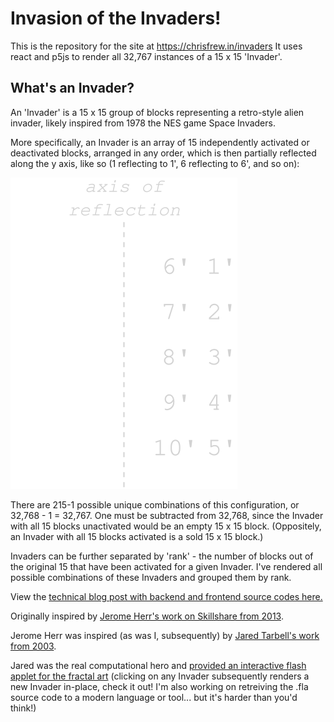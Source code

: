 # Invasion of the Invaders!

This is the repository for the site at https://chrisfrew.in/invaders It uses react and p5js to render all 32,767 instances of a 15 x 15 'Invader'.

## What's an Invader?
An 'Invader' is a 15 x 15 group of blocks representing a retro-style alien invader, likely inspired from 1978 the NES game Space Invaders.

More specifically, an Invader is an array of 15 independently activated or deactivated blocks, arranged in any order, which is then partially reflected along the y axis, like so (1 reflecting to 1', 6 reflecting to 6', and so on):

![Invader schematic](https://github.com/frewinchristopher/invaders/blob/master/src/images/schematic.svg)

There are 215-1 possible unique combinations of this configuration, or 32,768 - 1 = 32,767. One must be subtracted from 32,768, since the Invader with all 15 blocks unactivated would be an empty 15 x 15 block. (Oppositely, an Invader with all 15 blocks activated is a sold 15 x 15 block.)

Invaders can be further separated by 'rank' - the number of blocks out of the original 15 that have been activated for a given Invader. I've rendered all possible combinations of these Invaders and grouped them by rank.

<p>View the <a target="_blank" href="https://chrisfrew.in/data-challenge-rendering-all-32767-invaders">technical blog post with backend and frontend source codes here.</a></p>

<p>Originally inspired by <a target="_blank" href="https://www.skillshare.com/projects/Experimenting-with-Processing-and-HYPE/18021?via=user-profile">Jerome Herr's work on Skillshare from 2013</a>.</p>
<p>Jerome Herr was inspired (as was I, subsequently) by <a target="_blank" href="http://www.complexification.net/gallery/machines/invaderfractal/">Jared Tarbell's work from 2003</a>.</p>
<p>Jared was the real computational hero and <a href="http://www.complexification.net/gallery/machines/invaderfractal/flash/invaderFractall.html">provided an interactive flash applet for the fractal art</a> (clicking on any Invader subsequently renders a new Invader in-place, check it out! I'm also working on retreiving the .fla source code to a modern language or tool... but it's harder than you'd think!)</p>